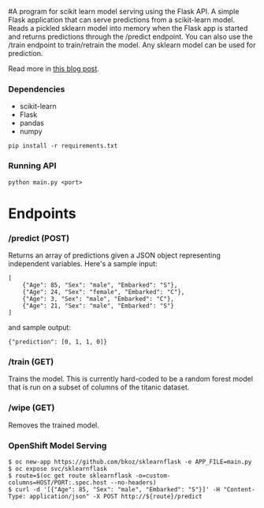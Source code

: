 #A program for scikit learn model serving using the Flask API.
A simple Flask application that can serve predictions from a scikit-learn model. 
Reads a pickled sklearn model into memory when the Flask app is started and returns predictions through the /predict endpoint. You can also use the /train endpoint to train/retrain the model. Any sklearn model can be used for prediction.

Read more in [this blog post](https://medium.com/@amirziai/a-flask-api-for-serving-scikit-learn-models-c8bcdaa41daa).

### Dependencies
- scikit-learn
- Flask
- pandas
- numpy

```
pip install -r requirements.txt
```

### Running API
```
python main.py <port>
```

# Endpoints
### /predict (POST)
Returns an array of predictions given a JSON object representing independent variables. Here's a sample input:
```
[
    {"Age": 85, "Sex": "male", "Embarked": "S"},
    {"Age": 24, "Sex": "female", "Embarked": "C"},
    {"Age": 3, "Sex": "male", "Embarked": "C"},
    {"Age": 21, "Sex": "male", "Embarked": "S"}
]
```

and sample output:
```
{"prediction": [0, 1, 1, 0]}
```

### /train (GET)
Trains the model. This is currently hard-coded to be a random forest model that is run on a subset of columns of the titanic dataset.

### /wipe (GET)
Removes the trained model.

### OpenShift Model Serving

```
$ oc new-app https://github.com/bkoz/sklearnflask -e APP_FILE=main.py
$ oc expose svc/sklearnflask
$ route=$(oc get route sklearnflask -o=custom-columns=HOST/PORT:.spec.host --no-headers)
$ curl -d '[{"Age": 85, "Sex": "male", "Embarked": "S"}]' -H "Content-Type: application/json" -X POST http://${route}/predict
```

